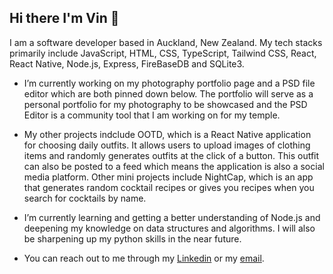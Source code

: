 ## Hi there I'm Vin 👋

  I am a software developer based in Auckland, New Zealand. My tech stacks primarily include JavaScript, HTML, CSS, TypeScript, Tailwind CSS, React, React Native,  Node.js, Express, FireBaseDB and SQLite3. 


-  I’m currently working on my photography portfolio page and a PSD file editor which are both pinned down below. The portfolio will serve as a personal portfolio for my photography to be showcased and the PSD Editor is a community tool that I am working on for my temple.

-  My other projects indclude OOTD, which is a React Native application for choosing daily outfits. It allows users to upload images of clothing items and randomly generates outfits at the click of a button. This outfit can also be posted to a feed which means the application is also a social media platform. Other mini projects include NightCap, which is an app that generates random cocktail recipes or gives you recipes when you search for cocktails by name. 

-  I’m currently learning and getting a better understanding of Node.js and deepening my knowledge on data structures and algorithms. I will also be sharpening up my python skills in the near future. 

- You can reach out to me through my [Linkedin](https://www.linkedin.com/in/v9n9t/) or my [email](vvvinittt@gmail.com).



